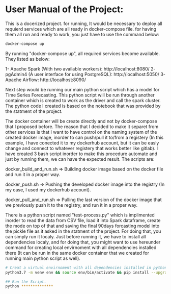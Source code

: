 # User Manual of the Project:

This is a docerized project. for running, It would be necessary to deploy all requierd services which are all ready in docker-compose file. for having them all run and ready to work, you just have to use the command below:

```bash
docker-compose up
```

By running "docker-compose up", all required services become available. They listed as below: 

1- Apache Spark (With two available workers): http://localhost:8080/
2- pgAdmin4 (A user interface for using PostgreSQL): http://localhost:5050/
3- Apache Airflow: http://localhost:8090/


Next step would be running our main python script which has a model for Time Series Forecasting. This python script will be run through another container which is created to work as the driver and call the spark cluster. The python code I created is based on the notebook that was provided by the statment of the project.

The docker container will be create directly and not by docker-compose that I proposed before. The reason that I decided to make it separet from other services is that I want to have control on the naming system of the created docker image, inorder to can push/pull it to/from a registery (In this example, I have conected it to my dockerhub account, but it can be easly change and connect to whatever registery that works better like gitlab). I have created 3 bash script inorder to make this procedure automate and just by running them, we can have the expected result. The scripts are:

docker_build_and_run.sh => Building docker image based on the docker file and run it in a proper way.

docker_push.sh => Pushing the developed docker image into the registry (In my case, I used my dockerhub account).

docker_pull_and_run.sh => Pulling the last version of the docker image that we previously push it to the registry, and run it in a proper way.


There is a python script named "test-process.py" which is implimented inorder to read the data from CSV file, load it into Spark dataframe, create the mode on top of that and saving the final 90days forcasting model into the pickle file as it asked in the statment of the project. For doing that, you can simply run it localy. Just before running it, we have to install all dependencies localy, and for doing that, you might want to use hereunder command for creating local envirnoment with all dependencies installed there (It can be run in the same docker container that we created for running main python script as well).

```bash
# Creat a virtual envirnoment with all dependencies installed in python version 3.7
python3.7 -m venv env && source env/bin/activate && pip install --upgrade pip && pip install -r requirements.txt 

## Run the Script.
python ************** 
```